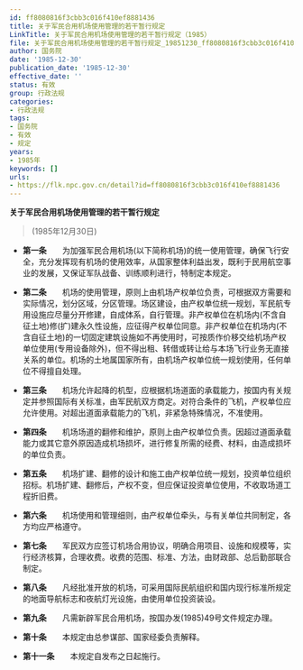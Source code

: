 ```yaml
---
id: ff8080816f3cbb3c016f410ef8881436
title: 关于军民合用机场使用管理的若干暂行规定
LinkTitle: 关于军民合用机场使用管理的若干暂行规定（1985）
file: 关于军民合用机场使用管理的若干暂行规定_19851230_ff8080816f3cbb3c016f410ef8881436.docx
author: 国务院
date: '1985-12-30'
publication_date: '1985-12-30'
effective_date: ''
status: 有效
group: 行政法规
categories:
- 行政法规
tags:
- 国务院
- 有效
- 规定
years:
- 1985年
keywords: []
urls:
- https://flk.npc.gov.cn/detail?id=ff8080816f3cbb3c016f410ef8881436
---
```


**关于军民合用机场使用管理的若干暂行规定**

> (1985年12月30日)

- **第一条**　　为加强军民合用机场(以下简称机场)的统一使用管理，确保飞行安全，充分发挥现有机场的使用效率，从国家整体利益出发，既利于民用航空事业的发展，又保证军队战备、训练顺利进行，特制定本规定。

- **第二条**　　机场的使用管理，原则上由机场产权单位负责，可根据双方需要和实际情况，划分区域，分区管理。场区建设，由产权单位统一规划，军民航专用设施应尽量分开修建，自成体系，自行管理。非产权单位在机场内(不含自征土地)修(扩)建永久性设施，应征得产权单位同意。非产权单位在机场内(不含自征土地)的一切固定建筑设施如不再使用时，可按质作价移交给机场产权单位使用(专用设备除外)，但不得出租、转借或转让给与本场飞行业务无直接关系的单位。机场的土地属国家所有，由机场产权单位统一规划使用，任何单位不得擅自处理。

- **第三条**　　机场允许起降的机型，应根据机场道面的承载能力，按国内有关规定并参照国际有关标准，由军民航双方商定。对符合条件的飞机，产权单位应允许使用。对超出道面承载能力的飞机，非紧急特殊情况，不准使用。

- **第四条**　　机场场道的翻修和维护，原则上由产权单位负责。因超过道面承载能力或其它意外原因造成机场损坏，进行修复所需的经费、材料，由造成损坏的单位负责。

- **第五条**　　机场扩建、翻修的设计和施工由产权单位统一规划，投资单位组织招标。机场扩建、翻修后，产权不变，但应保证投资单位使用，不收取场道工程折旧费。

- **第六条**　　机场使用和管理细则，由产权单位牵头，与有关单位共同制定，各方均应严格遵守。

- **第七条**　　军民双方应签订机场合用协议，明确合用项目、设施和规模等，实行经济核算，合理收费。收费的范围、标准、方法，由财政部、总后勤部联合制定。

- **第八条**　　凡经批准开放的机场，可采用国际民航组织和国内现行标准所规定的地面导航标志和夜航灯光设施，由使用单位投资装设。

- **第九条**　　凡需新辟军民合用机场，按国办发(1985)49号文件规定办理。

- **第十条**　　本规定由总参谋部、国家经委负责解释。

- **第十一条**　　本规定自发布之日起施行。
